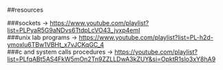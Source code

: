 ##resources<br>

###sockets -> https://www.youtube.com/playlist?list=PLPyaR5G9aNDvs6TtdpLcVO43_jvxp4emI <br>
###unix lab programs -> https://www.youtube.com/playlist?list=PL-h2d-ymoxlu6TBw1VBHt_x7vJCKqGC_4 <br>
###c and system calls procedures -> https://youtube.com/playlist?list=PLfqABt5AS4FkW5mOn2Tn9ZZLLDwA3kZUY&si=OpktR1slo3xY8hA9 <br>
